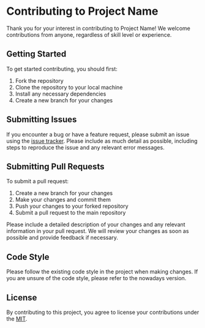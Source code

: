 # Contributing to Project Name

Thank you for your interest in contributing to Project Name! We welcome contributions from anyone, regardless of skill level or experience. 

## Getting Started

To get started contributing, you should first:

1. Fork the repository
2. Clone the repository to your local machine
3. Install any necessary dependencies
4. Create a new branch for your changes

## Submitting Issues

If you encounter a bug or have a feature request, please submit an issue using the [issue tracker](https://github.com/keeplearning-again/CodingGuidelines/issues). Please include as much detail as possible, including steps to reproduce the issue and any relevant error messages.

## Submitting Pull Requests

To submit a pull request:

1. Create a new branch for your changes
2. Make your changes and commit them
3. Push your changes to your forked repository
4. Submit a pull request to the main repository

Please include a detailed description of your changes and any relevant information in your pull request. We will review your changes as soon as possible and provide feedback if necessary.

## Code Style

Please follow the existing code style in the project when making changes. If you are unsure of the code style, please refer to the nowadays version.

## License

By contributing to this project, you agree to license your contributions under the [MIT](LICENSE).
